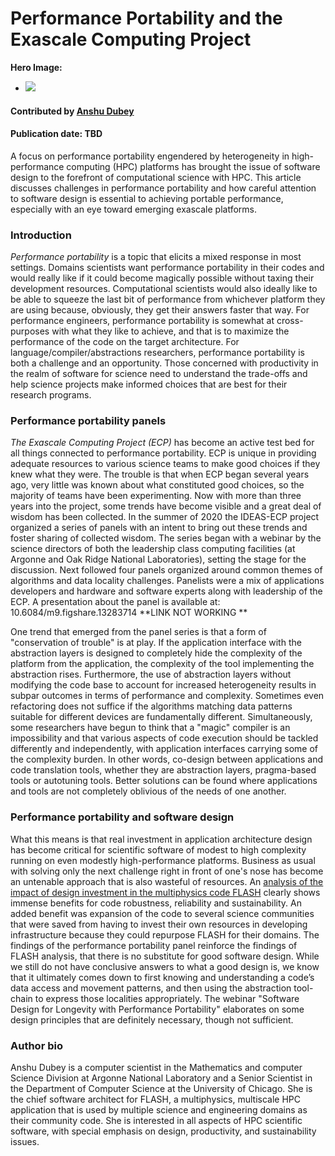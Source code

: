 # Performance Portability and the Exascale Computing Project

**Hero Image:**
 
- <img src='https://github.com/betterscientificsoftware/images/raw/master/Blog_1220_PerfPorta.png'/>

#### Contributed by [Anshu Dubey](https://github.com/adubey64)

#### Publication date: TBD

A focus on performance portability engendered by heterogeneity in high-performance computing (HPC) platforms has brought the issue of software design to the forefront of computational science with HPC. This article discusses challenges in performance portability and how careful attention to software design is essential to achieving portable performance, especially with an eye toward emerging exascale platforms.


### Introduction
*Performance portability* is a topic that elicits a mixed response in most
settings. Domains scientists want performance portability in their codes and would really
like if it could become magically possible without taxing 
their development resources. Computational scientists would also ideally like to be able
to squeeze the last bit of performance from whichever platform they
are using because, obviously, they get their answers faster that
way. For performance engineers, performance portability is somewhat at
cross-purposes with what they like to achieve, and that is to maximize
the performance of the code on the target architecture. For
language/compiler/abstractions researchers, performance portability is both a challenge and
an opportunity. Those concerned with productivity in the realm of
software for science need to understand the trade-offs and help
science projects make informed choices that are best for their
research programs.

### Performance portability panels
*The Exascale Computing Project (ECP)* has become
an active test bed for all things connected to performance
portability. ECP is unique in providing adequate resources to various
science teams to make good choices if they knew what they were. The
trouble is that when ECP began several years ago, very little was known about
what constituted good choices, so the majority of teams have been
experimenting. Now with more than three years into the project, some
trends have become visible and a great deal of wisdom has been
collected. In the summer of 2020 the IDEAS-ECP project organized a series
of panels with an intent to bring out these trends and foster sharing of
collected wisdom. The series began with a webinar by the
science directors of both the leadership class computing facilities (at Argonne
and Oak Ridge National Laboratories), setting the stage for the
discussion. Next followed four panels organized around common
themes of algorithms and data locality challenges. Panelists were a
mix of applications developers and hardware and software experts along
with leadership of the ECP. A presentation about the panel is available at: 
10.6084/m9.figshare.13283714  **LINK NOT WORKING **
<!--
Please check link - not valid.
-->

One trend that emerged from the panel series is that a form of
"conservation of trouble" is at play. If the application interface
with the abstraction layers is designed to completely hide the
complexity of the platform from the application, the complexity of the
tool implementing the abstraction rises. Furthermore, the use of
abstraction layers without modifying the code base to account for
increased heterogeneity results in subpar outcomes in terms of
performance and complexity. Sometimes even refactoring does not suffice if the
algorithms matching data patterns suitable for different devices are
fundamentally different. Simultaneously, some
researchers have begun to think that a "magic" compiler is an
impossibility and that various aspects of code execution should be
tackled differently and independently, with application interfaces
carrying some of the complexity burden. In other words, co-design
between applications and code translation tools, whether they are
abstraction layers, pragma-based tools or autotuning tools. Better
solutions can be found where applications and tools are not completely
oblivious of the needs of one another.  

### Performance portability and software design
What this means is that real investment in application architecture
design has become critical for scientific software of modest to high
complexity running on even modestly high-performance
platforms. Business as usual with solving only the next challenge
right in front of one's nose has become an untenable approach that is
also wasteful of resources.  An [analysis of the impact of design
investment in the multiphysics code FLASH](https://doi.org/10.1177/1094342017747692) clearly shows immense
benefits for code robustness, reliability and sustainability. An added
benefit was expansion of the code to several science communities that
were saved from having to invest their own resources in developing
infrastructure because they could repurpose FLASH for their
domains. The findings of the performance portability panel reinforce
the findings of FLASH analysis, that there is no substitute for good software
design. While we still do not have conclusive answers to what a good design
is, we know that it ultimately comes down to first knowing and
understanding a code’s data access and movement patterns, and then using the
abstraction tool-chain to express those localities appropriately. The
webinar "Software Design for Longevity with
Performance Portability" elaborates on some design principles that
are definitely necessary, though not sufficient.

### Author bio
Anshu Dubey is a computer scientist in the Mathematics and computer
Science Division at Argonne National Laboratory and a Senior Scientist
in the Department of Computer Science at the University of
Chicago. She is the chief software architect for FLASH, 
a multiphysics, multiscale HPC application that is used by multiple
science and engineering domains as their community code. She is
interested in all aspects of HPC scientific software, with special
emphasis on design, productivity, and sustainability issues.

<!--
Publish: no
Categories: performance
Topics: High-performance computing (HPC), Performance at leadership computing facilities, Performance portability
Tags: site
Level: 2
Prerequisites: default
Aggregate: none
-->
